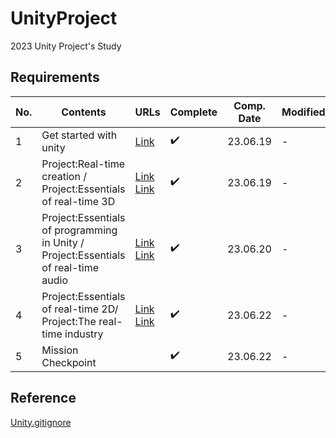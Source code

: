 # UnityProject


 2023 Unity Project's Study


## Requirements


|No. |Contents |URLs |Complete | Comp. Date | Modified |
|---|---|---|---|---|---|
| 1 | Get started with unity | [Link](https://seonghun120614.tistory.com/153) | ✔️ | 23.06.19 | - |
| 2 | Project:Real-time creation / Project:Essentials of real-time 3D | [Link](https://seonghun120614.tistory.com/155)<br>[Link](https://seonghun120614.tistory.com/156) | ✔️ | 23.06.19 | - |
| 3 | Project:Essentials of programming in Unity / Project:Essentials of real-time audio | [Link](https://seonghun120614.tistory.com/157)<br>[Link](https://seonghun120614.tistory.com/158) | ✔️ | 23.06.20 | - |
| 4 | Project:Essentials of real-time 2D/ Project:The real-time industry | [Link](https://seonghun120614.tistory.com/159)<br>[Link](https://seonghun120614.tistory.com/160) | ✔️ | 23.06.22 | - |
| 5 | Mission Checkpoint | | ✔️ | 23.06.22 | - |


## Reference


[Unity.gitignore](https://github.com/github/gitignore/blob/main/Unity.gitignore)
